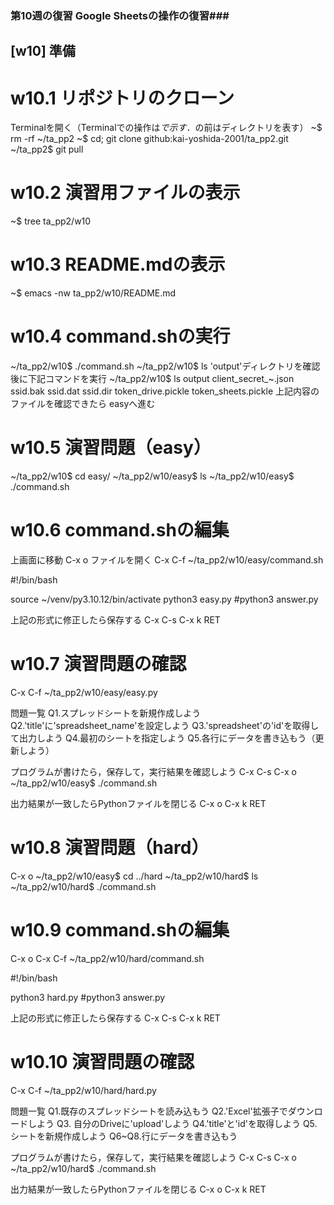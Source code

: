 ### 第10週の復習 Google Sheetsの操作の復習###

## [w10] 準備 ##

# w10.1 リポジトリのクローン
Terminalを開く（Terminalでの操作は$で示す．$の前はディレクトリを表す）
~$ rm -rf ~/ta_pp2
~$ cd; git clone github:kai-yoshida-2001/ta_pp2.git
~/ta_pp2$ git pull

# w10.2 演習用ファイルの表示
~$ tree ta_pp2/w10

# w10.3 README.mdの表示
~$ emacs -nw ta_pp2/w10/README.md

# w10.4 command.shの実行
~/ta_pp2/w10$ ./command.sh
~/ta_pp2/w10$ ls
'output'ディレクトリを確認後に下記コマンドを実行
~/ta_pp2/w10$ ls output
	client_secret_~.json
	ssid.bak
	ssid.dat
	ssid.dir
	token_drive.pickle
	token_sheets.pickle
上記内容のファイルを確認できたら
easyへ進む

# w10.5 演習問題（easy）
~/ta_pp2/w10$ cd easy/
~/ta_pp2/w10/easy$ ls
~/ta_pp2/w10/easy$ ./command.sh

# w10.6 command.shの編集
上画面に移動
C-x o
ファイルを開く
C-x C-f ~/ta_pp2/w10/easy/command.sh

#!/bin/bash

source ~/venv/py3.10.12/bin/activate
python3 easy.py
#python3 answer.py

上記の形式に修正したら保存する
C-x C-s
C-x k RET

# w10.7 演習問題の確認
C-x C-f ~/ta_pp2/w10/easy/easy.py

問題一覧
Q1.スプレッドシートを新規作成しよう
Q2.'title'に'spreadsheet_name'を設定しよう
Q3.'spreadsheet'の'id'を取得して出力しよう
Q4.最初のシートを指定しよう
Q5.各行にデータを書き込もう（更新しよう）


プログラムが書けたら，保存して，実行結果を確認しよう
C-x C-s
C-x o 
~/ta_pp2/w10/easy$ ./command.sh

出力結果が一致したらPythonファイルを閉じる
C-x o
C-x k RET

# w10.8 演習問題（hard）
C-x o
~/ta_pp2/w10/easy$ cd ../hard
~/ta_pp2/w10/hard$ ls
~/ta_pp2/w10/hard$ ./command.sh

# w10.9 command.shの編集
C-x o
C-x C-f ~/ta_pp2/w10/hard/command.sh

#!/bin/bash

python3 hard.py
#python3 answer.py

上記の形式に修正したら保存する
C-x C-s
C-x k RET

# w10.10 演習問題の確認
C-x C-f ~/ta_pp2/w10/hard/hard.py

問題一覧
Q1.既存のスプレッドシートを読み込もう
Q2.'Excel'拡張子でダウンロードしよう
Q3. 自分のDriveに'upload'しよう
Q4.'title'と'id'を取得しよう
Q5.シートを新規作成しよう
Q6~Q8.行にデータを書き込もう


プログラムが書けたら，保存して，実行結果を確認しよう
C-x C-s
C-x o 
~/ta_pp2/w10/hard$ ./command.sh

出力結果が一致したらPythonファイルを閉じる
C-x o
C-x k RET
